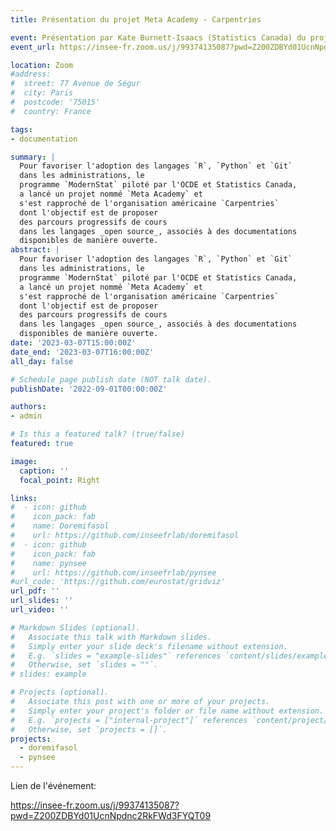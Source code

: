 ```yaml
---
title: Présentation du projet Meta Academy - Carpentries

event: Présentation par Kate Burnett-Isaacs (Statistics Canada) du projet de documentation ouverte
event_url: https://insee-fr.zoom.us/j/99374135087?pwd=Z200ZDBYd01UcnNpdnc2RkFWd3FYQT09

location: Zoom
#address:
#  street: 77 Avenue de Ségur
#  city: Paris
#  postcode: '75015'
#  country: France

tags:
- documentation

summary: |
  Pour favoriser l'adoption des langages `R`, `Python` et `Git`
  dans les administrations, le
  programme `ModernStat` piloté par l'OCDE et Statistics Canada,
  a lancé un projet nommé `Meta Academy` et
  s'est rapproché de l'organisation américaine `Carpentries`
  dont l'objectif est de proposer
  des parcours progressifs de cours
  dans les langages _open source_, associés à des documentations
  disponibles de manière ouverte. 
abstract: |
  Pour favoriser l'adoption des langages `R`, `Python` et `Git`
  dans les administrations, le
  programme `ModernStat` piloté par l'OCDE et Statistics Canada,
  a lancé un projet nommé `Meta Academy` et
  s'est rapproché de l'organisation américaine `Carpentries`
  dont l'objectif est de proposer
  des parcours progressifs de cours
  dans les langages _open source_, associés à des documentations
  disponibles de manière ouverte. 
date: '2023-03-07T15:00:00Z'
date_end: '2023-03-07T16:00:00Z'
all_day: false

# Schedule page publish date (NOT talk date).
publishDate: '2022-09-01T00:00:00Z'

authors:
- admin

# Is this a featured talk? (true/false)
featured: true

image:
  caption: ''
  focal_point: Right

links:
#  - icon: github
#    icon_pack: fab
#    name: Doremifasol
#    url: https://github.com/inseefrlab/doremifasol
#  - icon: github
#    icon_pack: fab
#    name: pynsee
#    url: https://github.com/inseefrlab/pynsee
#url_code: 'https://github.com/eurostat/gridviz'
url_pdf: ''
url_slides: ''
url_video: ''

# Markdown Slides (optional).
#   Associate this talk with Markdown slides.
#   Simply enter your slide deck's filename without extension.
#   E.g. `slides = "example-slides"` references `content/slides/example-slides.md`.
#   Otherwise, set `slides = ""`.
# slides: example

# Projects (optional).
#   Associate this post with one or more of your projects.
#   Simply enter your project's folder or file name without extension.
#   E.g. `projects = ["internal-project"]` references `content/project/deep-learning/index.md`.
#   Otherwise, set `projects = []`.
projects:
  - doremifasol
  - pynsee
---
```


Lien de l'événement:

https://insee-fr.zoom.us/j/99374135087?pwd=Z200ZDBYd01UcnNpdnc2RkFWd3FYQT09




